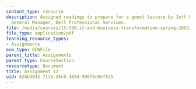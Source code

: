 ```yaml
---
content_type: resource
description: Assigned readings to prepare for a guest lecture by Jeff Lynn, VP and
  General Manager, Dell Professional Services.
file: /media/courses/15-598-it-and-business-transformation-spring-2003/62bb3042711135cb4834996f8c9ef825_assignment11.pdf
file_type: application/pdf
learning_resource_types:
- Assignments
ocw_type: OCWFile
parent_title: Assignments
parent_type: CourseSection
resourcetype: Document
title: Assignment 12
uid: 62bb3042-7111-35cb-4834-996f8c9ef825
---
```

